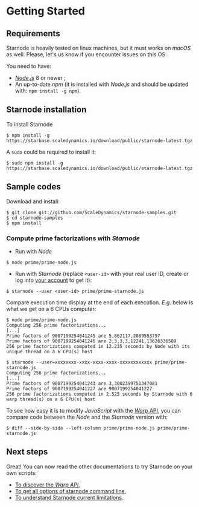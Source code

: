 # Getting Started

## Requirements

Starnode is heavily tested on linux machines, but it must works on _macOS_ as well.
Please, let's us know if you encounter issues on this OS.

You need to have:
- [_Node.js_](https://nodejs.org/en/download/) 8 or newer ;
- An up-to-date _npm_ (it is installed with _Node.js_ and should be
  updated with: `npm install -g npm`).

## Starnode installation

To install Starnode

```
$ npm install -g https://starbase.scaledynamics.io/download/public/starnode-latest.tgz
```

A `sudo` could be required to install it:

```
$ sudo npm install -g https://starbase.scaledynamics.io/download/public/starnode-latest.tgz
```

## Sample codes

Download and install:

```
$ git clone git://github.com/ScaleDynamics/starnode-samples.git
$ cd starnode-samples
$ npm install
```

### Compute prime factorizations with _Starnode_

- Run with _Node_
```
$ node prime/prime-node.js
```

- Run with _Starnode_ (replace `<user-id>` with your real user ID, create or log into
[your account](https://www.scaledynamics.io) to get it):
```
$ starnode --user <user-id> prime/prime-starnode.js 
```

Compare execution time display at the end of each execution. _E.g._ below is what we get on
a 6 CPUs computer:

```
$ node prime/prime-node.js 
Computing 256 prime factorizations...
[...]
Prime factors of 9007199254041245 are 5,862117,2089553797
Prime factors of 9007199254041246 are 2,3,3,3,12241,13626336589
256 prime factorizations computed in 12.235 seconds by Node with its unique thread on a 6 CPU(s) host

$ starnode --user=xxxxxxxx-xxxx-xxxx-xxxx-xxxxxxxxxxxx prime/prime-starnode.js 
Computing 256 prime factorizations...
[...]
Prime factors of 9007199254041243 are 3,3002399751347081
Prime factors of 9007199254041227 are 9007199254041227
256 prime factorizations computed in 2.525 seconds by Starnode with 6 warp thread(s) on a 6 CPU(s) host
```

To see how easy it is to modify _JavaScript_ with the
[_Warp_ API](https://www.npmjs.com/warp), you can compare code
between the _Node_ and the _Starnode_ version with:

```
$ diff --side-by-side --left-column prime/prime-node.js prime/prime-starnode.js
```

## Next steps

Great! You can now read the other documentations to try Starnode on your own scripts:

- [To discover the _Warp API_](https://npmjs.com/warp),
- [To get all options of starnode command line](doc/Cli.md),
- [To understand Starnode current limitations](doc/Limitations.md).

